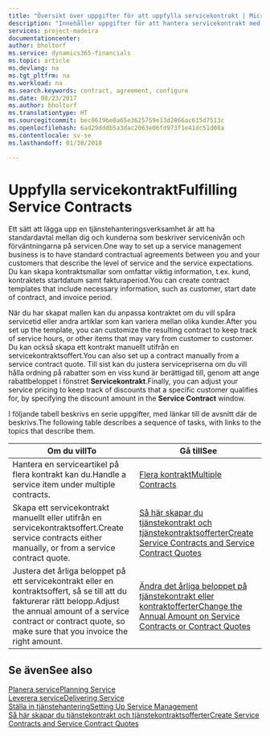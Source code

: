 ```yaml
---
title: "Översikt över uppgifter för att uppfylla servicekontrakt | Microsoft Docs"
description: "Innehåller uppgifter för att hantera servicekontrakt med kunder."
services: project-madeira
documentationcenter: 
author: bholtorf
ms.service: dynamics365-financials
ms.topic: article
ms.devlang: na
ms.tgt_pltfrm: na
ms.workload: na
ms.search.keywords: contract, agreement, configure
ms.date: 08/23/2017
ms.author: bholtorf
ms.translationtype: HT
ms.sourcegitcommit: bec0619be0a65e3625759e13d2866ac615d7513c
ms.openlocfilehash: 6ad29dddb5a3dac2063e06fd973f1e41dc51d08a
ms.contentlocale: sv-se
ms.lasthandoff: 01/30/2018

---
```

# <a name="fulfilling-service-contracts"></a><span data-ttu-id="88d99-103">Uppfylla servicekontrakt</span><span class="sxs-lookup"><span data-stu-id="88d99-103">Fulfilling Service Contracts</span></span> 
<span data-ttu-id="88d99-104">Ett sätt att lägga upp en tjänstehanteringsverksamhet är att ha standardavtal mellan dig och kunderna som beskriver servicenivån och förväntningarna på servicen.</span><span class="sxs-lookup"><span data-stu-id="88d99-104">One way to set up a service management business is to have standard contractual agreements between you and your customers that describe the level of service and the service expectations.</span></span> <span data-ttu-id="88d99-105">Du kan skapa kontraktsmallar som omfattar viktig information, t.ex. kund, kontraktets startdatum samt fakturaperiod.</span><span class="sxs-lookup"><span data-stu-id="88d99-105">You can create contract templates that include necessary information, such as customer, start date of contract, and invoice period.</span></span>  
  
<span data-ttu-id="88d99-106">När du har skapat mallen kan du anpassa kontraktet om du vill spåra servicetid eller andra artiklar som kan variera mellan olika kunder.</span><span class="sxs-lookup"><span data-stu-id="88d99-106">After you set up the template, you can customize the resulting contract to keep track of service hours, or other items that may vary from customer to customer.</span></span> <span data-ttu-id="88d99-107">Du kan också skapa ett kontrakt manuellt utifrån en servicekontraktsoffert.</span><span class="sxs-lookup"><span data-stu-id="88d99-107">You can also set up a contract manually from a service contract quote.</span></span> <span data-ttu-id="88d99-108">Till sist kan du justera servicepriserna om du vill hålla ordning på rabatter som en viss kund är berättigad till, genom att ange rabattbeloppet i fönstret **Servicekontrakt**.</span><span class="sxs-lookup"><span data-stu-id="88d99-108">Finally, you can adjust your service pricing to keep track of discounts that a specific customer qualifies for, by specifying the discount amount in the **Service Contract** window.</span></span>  

<span data-ttu-id="88d99-109">I följande tabell beskrivs en serie uppgifter, med länkar till de avsnitt där de beskrivs.</span><span class="sxs-lookup"><span data-stu-id="88d99-109">The following table describes a sequence of tasks, with links to the topics that describe them.</span></span>   
  
|<span data-ttu-id="88d99-110">**Om du vill**</span><span class="sxs-lookup"><span data-stu-id="88d99-110">**To**</span></span>|<span data-ttu-id="88d99-111">**Gå till**</span><span class="sxs-lookup"><span data-stu-id="88d99-111">**See**</span></span>|  
|------------|-------------|  
|<span data-ttu-id="88d99-112">Hantera en serviceartikel på flera kontrakt kan du.</span><span class="sxs-lookup"><span data-stu-id="88d99-112">Handle a service item under multiple contracts.</span></span> | [<span data-ttu-id="88d99-113">Flera kontrakt</span><span class="sxs-lookup"><span data-stu-id="88d99-113">Multiple Contracts</span></span>](service-multiple-contracts.md)|  
|<span data-ttu-id="88d99-114">Skapa ett servicekontrakt manuellt eller utifrån en servicekontraktsoffert.</span><span class="sxs-lookup"><span data-stu-id="88d99-114">Create service contracts either manually, or from a service contract quote.</span></span>| [<span data-ttu-id="88d99-115">Så här skapar du tjänstekontrakt och tjänstekontraktsofferter</span><span class="sxs-lookup"><span data-stu-id="88d99-115">Create Service Contracts and Service Contract Quotes</span></span>](service-how-to-create-service-contracts-and-service-contract-quotes.md)|
|<span data-ttu-id="88d99-116">Justera det årliga beloppet på ett servicekontrakt eller en kontraktsoffert, så se till att du fakturerar rätt belopp.</span><span class="sxs-lookup"><span data-stu-id="88d99-116">Adjust the annual amount of a service contract or contract quote, so make sure that you invoice the right amount.</span></span>|[<span data-ttu-id="88d99-117">Ändra det årliga beloppet på tjänstekontrakt eller kontraktofferter</span><span class="sxs-lookup"><span data-stu-id="88d99-117">Change the Annual Amount on Service Contracts or Contract Quotes</span></span>](service-how-to-change-the-annual-amount-on-service-contracts-or-contract-quotes.md)|

## <a name="see-also"></a><span data-ttu-id="88d99-118">Se även</span><span class="sxs-lookup"><span data-stu-id="88d99-118">See also</span></span>
[<span data-ttu-id="88d99-119">Planera service</span><span class="sxs-lookup"><span data-stu-id="88d99-119">Planning Service</span></span>](service-plan-service.md)  
[<span data-ttu-id="88d99-120">Leverera service</span><span class="sxs-lookup"><span data-stu-id="88d99-120">Delivering Service</span></span>](service-deliver-service.md)  
[<span data-ttu-id="88d99-121">Ställa in tjänstehantering</span><span class="sxs-lookup"><span data-stu-id="88d99-121">Setting Up Service Management</span></span>](service-setup-service.md)  
[<span data-ttu-id="88d99-122">Så här skapar du tjänstekontrakt och tjänstekontraktsofferter</span><span class="sxs-lookup"><span data-stu-id="88d99-122">Create Service Contracts and Service Contract Quotes</span></span>](service-how-to-create-service-contracts-and-service-contract-quotes.md)  

